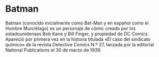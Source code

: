 # Batman

Batman (conocido inicialmente como Bat-Man y en español como el Hombre Murciélago) es un personaje de cómic creado por los estadounidenses Bob Kane y Bill Finger, y propiedad de DC Comics. Apareció por primera vez en la historia titulada «El caso del sindicato químico» de la revista Detective Comics N.º 27, lanzada por la editorial National Publications el 30 de marzo de 1939.
